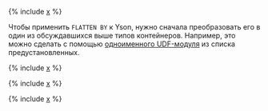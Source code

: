 {% include [x](_includes/flatten/flatten_by.md) %}

Чтобы применить `FLATTEN BY` к Yson, нужно сначала преобразовать его в один из обсуждавшихся выше типов контейнеров. Например, это можно сделать с помощью [одноименного UDF-модуля](../udf/list/yson.md) из списка предустановленных.

{% include [x](_includes/flatten/flatten_type_by.md) %}

{% include [x](_includes/flatten/flatten_other_db.md) %}


{% include [x](_includes/flatten/flatten_columns.md) %}